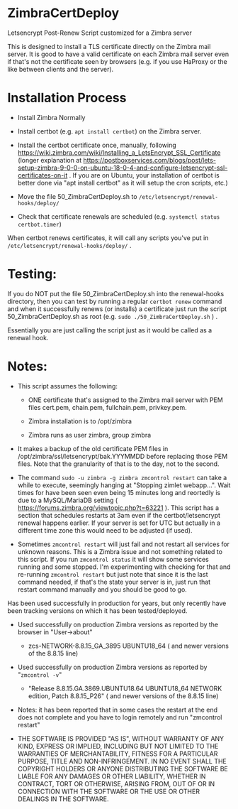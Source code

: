 # ZimbraCertDeploy
Letsencrypt Post-Renew Script customized for a Zimbra server

This is designed to install a TLS certificate directly on the Zimbra mail server. It is
good to have a valid certificate on each Zimbra mail server even if that's not the
certificate seen by browsers (e.g. if you use HaProxy or the like between clients and
the server).

# Installation Process

* Install Zimbra Normally

* Install certbot (e.g. `apt install certbot`) on the Zimbra server.

* Install the certbot certificate once, manually, following https://wiki.zimbra.com/wiki/Installing_a_LetsEncrypt_SSL_Certificate  (longer explanation at https://postboxservices.com/blogs/post/lets-setup-zimbra-9-0-0-on-ubuntu-18-0-4-and-configure-letsencrypt-ssl-certificates-on-it  . If you are on Ubuntu, your installation of certbot is better done via "apt install certbot" as it will setup the cron scripts, etc.)

* Move the file 50_ZimbraCertDeploy.sh to `/etc/letsencrypt/renewal-hooks/deploy/`

* Check that certificate renewals are scheduled (e.g. `systemctl status certbot.timer`)

When certbot renews certificates, it will call any scripts you've put in `/etc/letsencrypt/renewal-hooks/deploy/` .

# Testing:

If you do NOT put the file 50_ZimbraCertDeploy.sh into the renewal-hooks directory, then you can test
by running a regular `certbot renew` command and when it successfully renews (or installs) a certificate
just run the script 50_ZimbraCertDeploy.sh as root (e.g. `sudo ./50_ZimbraCertDeploy.sh` ) .

Essentially you are just calling the script just as it would be called as a renewal hook. 


# Notes:

* This script assumes the following:

  *  ONE certificate that's assigned to the Zimbra mail server with PEM files cert.pem, chain.pem, fullchain.pem, privkey.pem.

  * Zimbra installation is to /opt/zimbra

  * Zimbra runs as user zimbra, group zimbra

* It makes a backup of the old certificate PEM files in /opt/zimbra/ssl/letsencrypt/bak.YYYMMDD before replacing those PEM files. Note
that the granularity of that is to the day, not to the second.


* The command `sudo -u zimbra -g zimbra zmcontrol restart` can take a while to execute, seemingly hanging at "Stopping zimlet webapp...". Wait times for have been seen even being 15 minutes long and reortedly is due to a MySQL/MariaDB setting ( https://forums.zimbra.org/viewtopic.php?t=63221 ). This script has a section that schedules restarts at 3am even if the certbot/letsencrypt renewal happens earlier.  If your server is set for UTC but actually in a different time zone this would need to be adjusted (if used).

* Sometimes `zmcontrol restart` will just fail and not restart all services for unknown reasons. This is a Zimbra issue and not
something related to this script. If you run `zmcontrol status` it will show some services running and some stopped. I'm experimenting
with checking for that and re-running `zmcontrol restart` but just note that since it is the last command needed, if that's the state your
server is in, just run that restart command manually and you should be good to go.

Has been used successfully in production for years, but only recently have been tracking versions on which it has
been tested/deployed.

* Used successfully on production Zimbra versions as reported by the browser in "User->about"
  * zcs-NETWORK-8.8.15_GA_3895 UBUNTU18_64 ( and newer versions of the 8.8.15 line) 

* Used successfully on production Zimbra versions as reported by "`zmcontrol -v`"
  * "Release 8.8.15.GA.3869.UBUNTU18.64 UBUNTU18_64 NETWORK edition, Patch 8.8.15_P26" ( and newer versions of the 8.8.15 line)


* Notes: it has been reported that in some cases the restart at the end
 does not complete and you have to login remotely and run "zmcontrol restart"

* THE SOFTWARE IS PROVIDED "AS IS", WITHOUT WARRANTY OF ANY KIND, EXPRESS OR IMPLIED, INCLUDING BUT NOT LIMITED TO THE WARRANTIES OF MERCHANTABILITY, FITNESS FOR A PARTICULAR PURPOSE, TITLE AND NON-INFRINGEMENT. IN NO EVENT SHALL THE COPYRIGHT HOLDERS OR ANYONE DISTRIBUTING THE SOFTWARE BE LIABLE FOR ANY DAMAGES OR OTHER LIABILITY, WHETHER IN CONTRACT, TORT OR OTHERWISE, ARISING FROM, OUT OF OR IN CONNECTION WITH THE SOFTWARE OR THE USE OR OTHER DEALINGS IN THE SOFTWARE.
